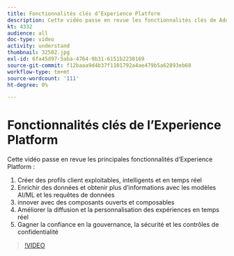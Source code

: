 ```yaml
---
title: Fonctionnalités clés d’Experience Platform
description: Cette vidéo passe en revue les fonctionnalités clés de Adobe Experience Platform&mdash;Créer des profils clients actifs, intelligents et en temps réel ; enrichir les données et obtenir plus d’informations avec les modèles AI/ML et les requêtes de données ; innover avec des composants ouverts et composables ; améliorer la diffusion et la personnalisation des expériences en temps réel ; et gagner la confiance grâce aux contrôles de gouvernance, de sécurité et de confidentialité.
kt: 4332
audience: all
doc-type: video
activity: understand
thumbnail: 32502.jpg
exl-id: 6fa45d97-5aba-4764-9b31-6151b2238169
source-git-commit: f12baaa9d4b37f1101792a4ae479b5a62893eb68
workflow-type: tm+mt
source-wordcount: '111'
ht-degree: 0%

---
```


# Fonctionnalités clés de l’Experience Platform

Cette vidéo passe en revue les principales fonctionnalités d’Experience Platform :

1. Créer des profils client exploitables, intelligents et en temps réel
1. Enrichir des données et obtenir plus d’informations avec les modèles AI/ML et les requêtes de données
1. innover avec des composants ouverts et composables
1. Améliorer la diffusion et la personnalisation des expériences en temps réel
1. Gagner la confiance en la gouvernance, la sécurité et les contrôles de confidentialité

>[!VIDEO](https://video.tv.adobe.com/v/32502?quality=12&learn=on)
